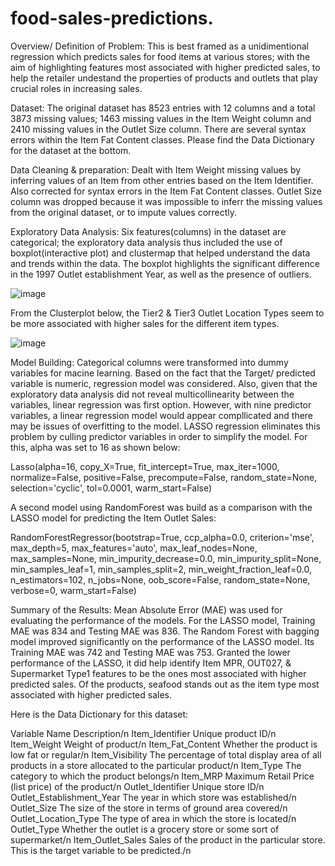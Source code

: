 # food-sales-predictions.

Overview/ Definition of Problem:
This is best framed as a unidimentional regression which predicts sales for food items at various stores; with the aim of highlighting features most associated with higher predicted sales, to help the retailer undestand the properties of products and outlets that play crucial roles in increasing sales.

Dataset:
The original dataset has 8523 entries with 12 columns and a total 3873 missing values; 1463 missing values in the Item Weight column and 2410 missing values in the Outlet Size column. There are several syntax errors within the Item Fat Content classes. Please find the Data Dictionary for the dataset at the bottom.

Data Cleaning & preparation:
Dealt with Item Weight missing values by inferring values of an Item from other entries based on the Item Identifier. Also corrected for syntax errors in the Item Fat Content classes. Outlet Size column was dropped because it was impossible to inferr the missing values from the original dataset, or to impute values correctly.

Exploratory Data Analysis:
Six features(columns) in the dataset are categorical; the exploratory data analysis thus included the use of boxplot(interactive plot) and clustermap that helped understand the data and trends within the data. The boxplot highlights the significant difference in the 1997 Outlet establishment Year, as well as the presence of outliers.


![image](https://user-images.githubusercontent.com/73043768/110136812-c09c4d00-7d95-11eb-924a-e1322fb7f5b6.png)

From the Clusterplot below, the Tier2 & Tier3 Outlet Location Types seem to be more associated with higher sales for the different item types.


![image](https://user-images.githubusercontent.com/73043768/110137699-c6466280-7d96-11eb-8325-ca737385ec65.png)


Model Building: Categorical columns were transformed into dummy variables for macine learning. Based on the fact that the Target/ predicted variable is numeric, regression model was considered. Also, given that the exploratory data analysis did not reveal multicollinearity between the variables, linear regression was first option. However, with nine predictor variables, a linear regression model would appear compllicated and there may be issues of overfitting to the model. LASSO regression eliminates this problem by culling predictor variables in order to simplify the model. For this, alpha was set to 16 as shown below:

Lasso(alpha=16, copy_X=True, fit_intercept=True, max_iter=1000, normalize=False,
      positive=False, precompute=False, random_state=None, selection='cyclic',
      tol=0.0001, warm_start=False)
      
A second model using RandomForest was build as a comparison with the LASSO model for predicting the Item Outlet Sales:

RandomForestRegressor(bootstrap=True, ccp_alpha=0.0, criterion='mse',
                      max_depth=5, max_features='auto', max_leaf_nodes=None,
                      max_samples=None, min_impurity_decrease=0.0,
                      min_impurity_split=None, min_samples_leaf=1,
                      min_samples_split=2, min_weight_fraction_leaf=0.0,
                      n_estimators=102, n_jobs=None, oob_score=False,
                      random_state=None, verbose=0, warm_start=False)


Summary of the Results:
Mean Absolute Error (MAE) was used for evaluating the performance of the models. For the LASSO model, Training MAE was 834 and Testing MAE was 836. The Random Forest with bagging model improved significantly on the performance of the LASSO model. Its Training MAE was 742 and Testing MAE was 753. Granted the lower performance of the LASSO, it did help identify Item MPR, OUT027, & Supermarket Type1 features to be the ones most associated with higher predicted sales. Of the products, seafood stands out as the item type most associated with higher predicted sales.

Here is the Data Dictionary for this dataset:

Variable Name	Description/n
Item_Identifier	Unique product ID/n
Item_Weight	Weight of product/n
Item_Fat_Content	Whether the product is low fat or regular/n
Item_Visibility	The percentage of total display area of all products in a store allocated to the particular product/n
Item_Type	The category to which the product belongs/n
Item_MRP	Maximum Retail Price (list price) of the product/n
Outlet_Identifier	Unique store ID/n
Outlet_Establishment_Year	The year in which store was established/n
Outlet_Size	The size of the store in terms of ground area covered/n
Outlet_Location_Type	The type of area in which the store is located/n
Outlet_Type	Whether the outlet is a grocery store or some sort of supermarket/n
Item_Outlet_Sales	Sales of the product in the particular store. This is the target variable to be predicted./n

